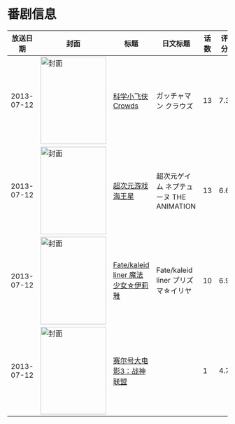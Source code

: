 # 番剧信息

|放送日期|封面|标题|日文标题|话数|评分|评分人数|
|---|---|---|---|---|---|---|
|2013-07-12|<img src="https://lain.bgm.tv/pic/cover/c/07/bd/69494_E588x.jpg" alt="封面" style="width:150px;height:200px;object-fit:cover;">|[科学小飞侠Crowds](https://bangumi.tv/subject/69494)|ガッチャマン クラウズ|13|7.3|1953人评分|
|2013-07-12|<img src="https://lain.bgm.tv/pic/cover/c/c6/f0/47957_PB0en.jpg" alt="封面" style="width:150px;height:200px;object-fit:cover;">|[超次元游戏 海王星](https://bangumi.tv/subject/47957)|超次元ゲイム ネプテューヌ THE ANIMATION|13|6.6|2066人评分|
|2013-07-12|<img src="https://lain.bgm.tv/pic/cover/c/1f/c3/43951_TJfCH.jpg" alt="封面" style="width:150px;height:200px;object-fit:cover;">|[Fate/kaleid liner 魔法少女☆伊莉雅](https://bangumi.tv/subject/43951)|Fate/kaleid liner プリズマ☆イリヤ|10|6.9|5000人评分|
|2013-07-12|<img src="https://lain.bgm.tv/pic/cover/c/3e/19/134470_zKOu5.jpg" alt="封面" style="width:150px;height:200px;object-fit:cover;">|[赛尔号大电影3：战神联盟](https://bangumi.tv/subject/134470)||1|4.7|76人评分|
